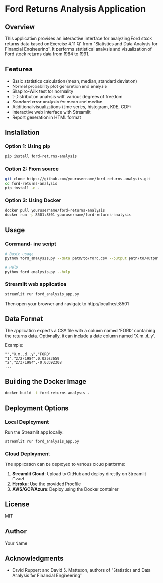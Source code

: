 # Ford Returns Analysis Application

## Overview
This application provides an interactive interface for analyzing Ford stock returns data based on Exercise 4.11 Q1 from "Statistics and Data Analysis for Financial Engineering". It performs statistical analysis and visualization of Ford stock returns data from 1984 to 1991.

## Features
- Basic statistics calculation (mean, median, standard deviation)
- Normal probability plot generation and analysis
- Shapiro-Wilk test for normality
- t-Distribution analysis with various degrees of freedom
- Standard error analysis for mean and median
- Additional visualizations (time series, histogram, KDE, CDF)
- Interactive web interface with Streamlit
- Report generation in HTML format

## Installation

### Option 1: Using pip
```bash
pip install ford-returns-analysis
```

### Option 2: From source
```bash
git clone https://github.com/yourusername/ford-returns-analysis.git
cd ford-returns-analysis
pip install -e .
```

### Option 3: Using Docker
```bash
docker pull yourusername/ford-returns-analysis
docker run -p 8501:8501 yourusername/ford-returns-analysis
```

## Usage

### Command-line script
```bash
# Basic usage
python ford_analysis.py --data path/to/ford.csv --output path/to/output_dir

# Help
python ford_analysis.py --help
```

### Streamlit web application
```bash
streamlit run ford_analysis_app.py
```

Then open your browser and navigate to http://localhost:8501

## Data Format
The application expects a CSV file with a column named 'FORD' containing the returns data. Optionally, it can include a date column named 'X.m..d..y'.

Example:
```
"","X.m..d..y","FORD"
"1","2/2/1984",0.02523659
"2","2/3/1984",-0.03692308
...
```

## Building the Docker Image
```bash
docker build -t ford-returns-analysis .
```

## Deployment Options

### Local Deployment
Run the Streamlit app locally:
```bash
streamlit run ford_analysis_app.py
```

### Cloud Deployment
The application can be deployed to various cloud platforms:

1. **Streamlit Cloud**: Upload to GitHub and deploy directly on Streamlit Cloud
2. **Heroku**: Use the provided Procfile
3. **AWS/GCP/Azure**: Deploy using the Docker container

## License
MIT

## Author
Your Name

## Acknowledgments
- David Ruppert and David S. Matteson, authors of "Statistics and Data Analysis for Financial Engineering"
